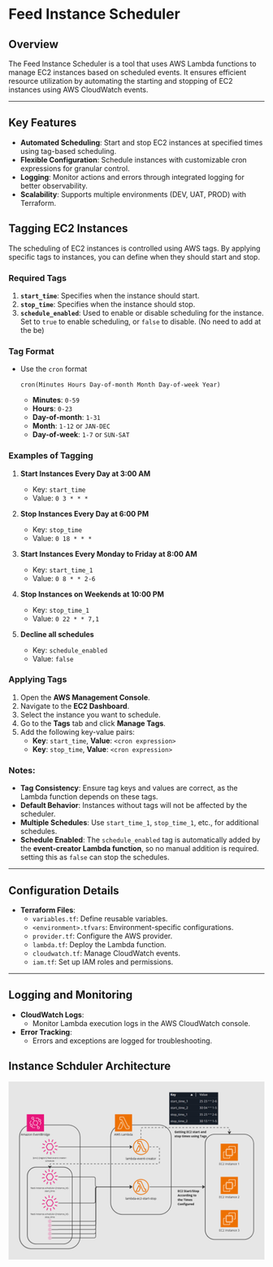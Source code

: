 # Feed Instance Scheduler

## Overview

The Feed Instance Scheduler is a tool that uses AWS Lambda functions to manage EC2 instances based on scheduled events. It ensures efficient resource utilization by automating the starting and stopping of EC2 instances using AWS CloudWatch events.

---

## Key Features

- **Automated Scheduling**: Start and stop EC2 instances at specified times using tag-based scheduling.
- **Flexible Configuration**: Schedule instances with customizable cron expressions for granular control.
- **Logging**: Monitor actions and errors through integrated logging for better observability.
- **Scalability**: Supports multiple environments (DEV, UAT, PROD) with Terraform.

## Tagging EC2 Instances

The scheduling of EC2 instances is controlled using AWS tags. By applying specific tags to instances, you can define when they should start and stop.

### Required Tags

1. **`start_time`**: Specifies when the instance should start.
2. **`stop_time`**: Specifies when the instance should stop.
3. **`schedule_enabled`**: Used to enable or disable scheduling for the instance. Set to `true` to enable scheduling, or `false` to disable. (No need to add at the be)

### Tag Format

- Use the `cron` format
  ```
  cron(Minutes Hours Day-of-month Month Day-of-week Year)
  ```
  - **Minutes**: `0-59`
  - **Hours**: `0-23`
  - **Day-of-month**: `1-31`
  - **Month**: `1-12` or `JAN-DEC`
  - **Day-of-week**: `1-7` or `SUN-SAT`

### Examples of Tagging

1. **Start Instances Every Day at 3:00 AM**

   - Key: `start_time`
   - Value: `0 3 * * *`

2. **Stop Instances Every Day at 6:00 PM**

   - Key: `stop_time`
   - Value: `0 18 * * *`

3. **Start Instances Every Monday to Friday at 8:00 AM**

   - Key: `start_time_1`
   - Value: `0 8 * * 2-6`

4. **Stop Instances on Weekends at 10:00 PM**

   - Key: `stop_time_1`
   - Value: `0 22 * * 7,1`

5. **Decline all schedules**
   - Key: `schedule_enabled`
   - Value: `false`

### Applying Tags

1. Open the **AWS Management Console**.
2. Navigate to the **EC2 Dashboard**.
3. Select the instance you want to schedule.
4. Go to the **Tags** tab and click **Manage Tags**.
5. Add the following key-value pairs:
   - **Key**: `start_time`, **Value**: `<cron expression>`
   - **Key**: `stop_time`, **Value**: `<cron expression>`

### Notes:

- **Tag Consistency**: Ensure tag keys and values are correct, as the Lambda function depends on these tags.
- **Default Behavior**: Instances without tags will not be affected by the scheduler.
- **Multiple Schedules**: Use `start_time_1`, `stop_time_1`, etc., for additional schedules.
- **Schedule Enabled**: The `schedule_enabled` tag is automatically added by the **event-creator Lambda function**, so no manual addition is required. setting this as `false` can stop the schedules.

---

## Configuration Details

- **Terraform Files**:
  - `variables.tf`: Define reusable variables.
  - `<environment>.tfvars`: Environment-specific configurations.
  - `provider.tf`: Configure the AWS provider.
  - `lambda.tf`: Deploy the Lambda function.
  - `cloudwatch.tf`: Manage CloudWatch events.
  - `iam.tf`: Set up IAM roles and permissions.

---

## Logging and Monitoring

- **CloudWatch Logs**:
  - Monitor Lambda execution logs in the AWS CloudWatch console.
- **Error Tracking**:
  - Errors and exceptions are logged for troubleshooting.

## Instance Schduler Architecture

![Instance Scheduler Architecture](./images/instance-scheduler-diagram.png)
